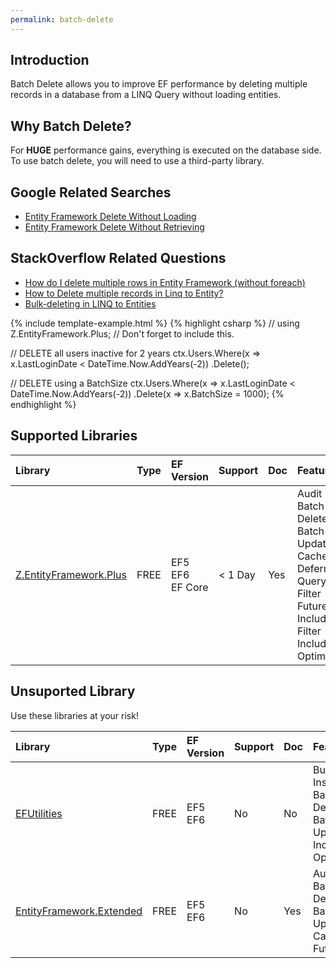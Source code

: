 ```yaml
---
permalink: batch-delete
---
```


## Introduction

Batch Delete allows you to improve EF performance by deleting multiple records in a database from a LINQ Query without loading entities.

## Why Batch Delete?

For **HUGE** performance gains, everything is executed on the database side. To use batch delete, you will need to use a third-party library.

## Google Related Searches

 - [Entity Framework Delete Without Loading](https://www.google.com/search?q=entity+framework+delete+without+loading)
 - [Entity Framework Delete Without Retrieving](https://www.google.com/search?q=entity+framework+delete+without+retrieving)

## StackOverflow Related Questions

 - [How do I delete multiple rows in Entity Framework (without foreach)](https://stackoverflow.com/questions/2519866/how-do-i-delete-multiple-rows-in-entity-framework-without-foreach)
 - [How to Delete multiple records in Linq to Entity?](https://stackoverflow.com/questions/20452652/how-to-delete-multiple-records-in-linq-to-entity?noredirect=1&lq=1)
 - [Bulk-deleting in LINQ to Entities](https://stackoverflow.com/questions/869209/bulk-deleting-in-linq-to-entities?noredirect=1&lq=1)

{% include template-example.html %} 
{% highlight csharp %}
// using Z.EntityFramework.Plus; // Don't forget to include this.

// DELETE all users inactive for 2 years
ctx.Users.Where(x => x.LastLoginDate < DateTime.Now.AddYears(-2))
         .Delete();

// DELETE using a BatchSize
ctx.Users.Where(x => x.LastLoginDate < DateTime.Now.AddYears(-2))
         .Delete(x => x.BatchSize = 1000);
{% endhighlight %}

## Supported Libraries

|Library	|Type	|EF Version	|Support	|Doc	|Features|
|:----------|:----------|:----------|:----------|:----------|:----------|
|[Z.EntityFramework.Plus](http://entityframework-plus.net/)	|FREE	|EF5<br>EF6<br>EF Core|	< 1 Day	|Yes    |Audit<br>Batch Delete<br>Batch Update<br>Cache<br>Deferred Query<br>Filter<br>Future<br>Include Filter<br>Include Optimized|

## Unsuported Library

Use these libraries at your risk!

|Library	|Type	|EF Version	|Support	|Doc	|Features |
|:--------- |:--------- |:--------- |:--------- |:--------- |:--------- |
|[EFUtilities](https://github.com/MikaelEliasson/EntityFramework.Utilities)	|FREE	|EF5<br>EF6	|No	    |No |Bulk Insert<br>Batch Delete<br>Batch Update<br>Include Optimized<br>
|[EntityFramework.Extended](https://github.com/zzzprojects/EntityFramework.Extended)	|FREE	|EF5<br>EF6	|No	    |Yes    |Audit<br>Batch Delete<br>Batch Update<br>Cache<br>Future|

